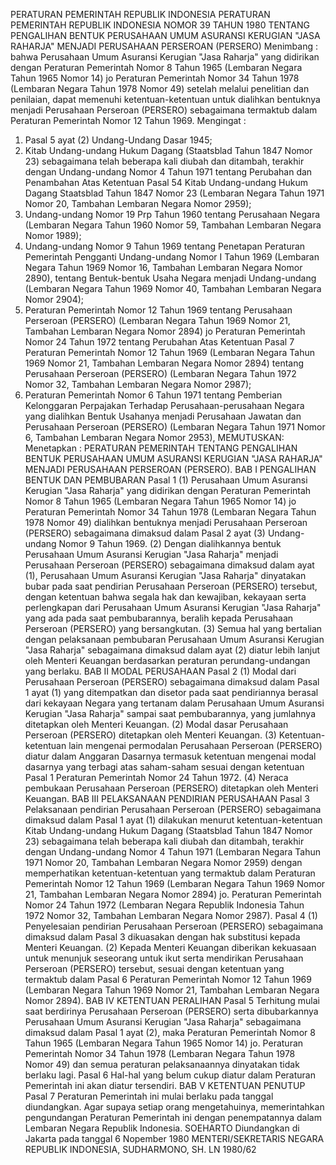  PERATURAN PEMERINTAH REPUBLIK INDONESIA PERATURAN PEMERINTAH REPUBLIK INDONESIA NOMOR 39 TAHUN 1980 TENTANG PENGALIHAN BENTUK PERUSAHAAN UMUM ASURANSI KERUGIAN "JASA RAHARJA" MENJADI PERUSAHAAN PERSEROAN (PERSERO)
Menimbang :
 bahwa Perusahaan Umum Asuransi Kerugian "Jasa Raharja" yang didirikan dengan Peraturan Pemerintah Nomor 8 Tahun 1965 (Lembaran Negara Tahun 1965 Nomor 14) jo Peraturan Pemerintah Nomor 34 Tahun 1978 (Lembaran Negara Tahun 1978 Nomor 49) setelah melalui penelitian dan penilaian, dapat memenuhi ketentuan-ketentuan untuk dialihkan bentuknya menjadi Perusahaan Perseroan (PERSERO) sebagaimana termaktub dalam Peraturan Pemerintah Nomor 12 Tahun 1969.
Mengingat :

1. Pasal 5 ayat (2) Undang-Undang Dasar 1945;
2. Kitab Undang-undang Hukum Dagang (Staatsblad Tahun 1847 Nomor 23) sebagaimana telah beberapa kali diubah dan ditambah, terakhir dengan Undang-undang Nomor 4 Tahun 1971 tentang Perubahan dan Penambahan Atas Ketentuan Pasal 54 Kitab Undang-undang Hukum Dagang Staatsblad Tahun 1847 Nomor 23 (Lembaran Negara Tahun 1971 Nomor 20, Tambahan Lembaran Negara Nomor 2959);
3. Undang-undang Nomor 19 Prp Tahun 1960 tentang Perusahaan Negara (Lembaran Negara Tahun 1960 Nomor 59, Tambahan Lembaran Negara Nomor 1989);
4. Undang-undang Nomor 9 Tahun 1969 tentang Penetapan Peraturan Pemerintah Pengganti Undang-undang Nomor I Tahun 1969 (Lembaran Negara Tahun 1969 Nomor 16, Tambahan Lembaran Negara Nomor 2890), tentang Bentuk-bentuk Usaha Negara menjadi Undang-undang (Lembaran Negara Tahun 1969 Nomor 40, Tambahan Lembaran Negara Nomor 2904);
5. Peraturan Pemerintah Nomor 12 Tahun 1969 tentang Perusahaan Perseroan (PERSERO) (Lembaran Negara Tahun 1969 Nomor 21, Tambahan Lembaran Negara Nomor 2894) jo Peraturan Pemerintah Nomor 24 Tahun 1972 tentang Perubahan Atas Ketentuan Pasal 7 Peraturan Pemerintah Nomor 12 Tahun 1969 (Lembaran Negara Tahun 1969 Nomor 21, Tambahan Lembaran Negara Nomor 2894) tentang Perusahaan Perseroan (PERSERO) (Lembaran Negara Tahun 1972 Nomor 32, Tambahan Lembaran Negara Nomor 2987);
6. Peraturan Pemerintah Nomor 6 Tahun 1971 tentang Pemberian Kelonggaran Perpajakan Terhadap Perusahaan-perusahaan Negara yang dialihkan Bentuk Usahanya menjadi Perusahaan Jawatan dan Perusahaan Perseroan (PERSERO) (Lembaran Negara Tahun 1971 Nomor 6, Tambahan Lembaran Negara Nomor 2953),
MEMUTUSKAN:
 Menetapkan : PERATURAN PEMERINTAH TENTANG PENGALIHAN BENTUK PERUSAHAAN UMUM ASURANSI KERUGIAN "JASA RAHARJA" MENJADI PERUSAHAAN PERSEROAN (PERSERO).
BAB I PENGALIHAN BENTUK DAN PEMBUBARAN
Pasal 1
(1) Perusahaan Umum Asuransi Kerugian "Jasa Raharja" yang didirikan dengan Peraturan Pemerintah Nomor 8 Tahun 1965 (Lembaran Negara Tahun 1965 Nomor 14) jo Peraturan Pemerintah Nomor 34 Tahun 1978 (Lembaran Negara Tahun 1978 Nomor 49) dialihkan bentuknya menjadi Perusahaan Perseroan (PERSERO) sebagaimana dimaksud dalam Pasal 2 ayat (3) Undang-undang Nomor 9 Tahun 1969.
(2) Dengan dialihkannya bentuk Perusahaan Umum Asuransi Kerugian "Jasa Raharja" menjadi Perusahaan Perseroan (PERSERO) sebagaimana dimaksud dalam ayat (1), Perusahaan Umum Asuransi Kerugian "Jasa Raharja" dinyatakan bubar pada saat pendirian Perusahaan Perseroan (PERSERO) tersebut, dengan ketentuan bahwa segala hak dan kewajiban, kekayaan serta perlengkapan dari Perusahaan Umum Asuransi Kerugian "Jasa Raharja" yang ada pada saat pembubarannya, beralih kepada Perusahaan Perseroan (PERSERO) yang bersangkutan.
(3) Semua hal yang bertalian dengan pelaksanaan pembubaran Perusahaan Umum Asuransi Kerugian "Jasa Raharja" sebagaimana dimaksud dalam ayat (2) diatur lebih lanjut oleh Menteri Keuangan berdasarkan peraturan perundang-undangan yang berlaku.
BAB II MODAL PERUSAHAAN
Pasal 2
(1) Modal dari Perusahaan Perseroan (PERSERO) sebagaimana dimaksud dalam Pasal 1 ayat (1) yang ditempatkan dan disetor pada saat pendiriannya berasal dari kekayaan Negara yang tertanam dalam Perusahaan Umum Asuransi Kerugian "Jasa Raharja" sampai saat pembubarannya, yang jumlahnya ditetapkan oleh Menteri Keuangan.
(2) Modal dasar Perusahaan Perseroan (PERSERO) ditetapkan oleh Menteri Keuangan.
(3) Ketentuan-ketentuan lain mengenai permodalan Perusahaan Perseroan (PERSERO) diatur dalam Anggaran Dasarnya termasuk ketentuan mengenai modal dasarnya yang terbagi atas saham-saham sesuai dengan ketentuan Pasal 1 Peraturan Pemerintah Nomor 24 Tahun 1972.
(4) Neraca pembukaan Perusahaan Perseroan (PERSERO) ditetapkan oleh Menteri Keuangan.
BAB III PELAKSANAAN PENDIRIAN PERUSAHAAN
Pasal 3
Pelaksanaan pendirian Perusahaan Perseroan (PERSERO) sebagaimana dimaksud dalam Pasal 1 ayat (1) dilakukan menurut ketentuan-ketentuan Kitab Undang-undang Hukum Dagang (Staatsblad Tahun 1847 Nomor 23) sebagaimana telah beberapa kali diubah dan ditambah, terakhir dengan Undang-undang Nomor 4 Tahun 1971 (Lembaran Negara Tahun 1971 Nomor 20, Tambahan Lembaran Negara Nomor 2959) dengan memperhatikan ketentuan-ketentuan yang termaktub dalam Peraturan Pemerintah Nomor 12 Tahun 1969 (Lembaran Negara Tahun 1969 Nomor 21, Tambahan Lembaran Negara Nomor 2894) jo. Peraturan Pemerintah Nomor 24 Tahun 1972 (Lembaran Negara Republik Indonesia Tahun 1972 Nomor 32, Tambahan Lembaran Negara Nomor 2987).
Pasal 4
(1) Penyelesaian pendirian Perusahaan Perseroan (PERSERO) sebagaimana dimaksud dalam Pasal 3 dikuasakan dengan hak substitusi kepada Menteri Keuangan.
(2) Kepada Menteri Keuangan diberikan kekuasaan untuk menunjuk seseorang untuk ikut serta mendirikan Perusahaan Perseroan (PERSERO) tersebut, sesuai dengan ketentuan yang termaktub dalam Pasal 6 Peraturan Pemerintah Nomor 12 Tahun 1969 (Lembaran Negara Tahun 1969 Nomor 21, Tambahan Lembaran Negara Nomor 2894).
BAB IV KETENTUAN PERALIHAN
Pasal 5
Terhitung mulai saat berdirinya Perusahaan Perseroan (PERSERO) serta dibubarkannya Perusahaan Umum Asuransi Kerugian "Jasa Raharja" sebagaimana dimaksud dalam Pasal 1 ayat (2), maka Peraturan Pemerintah Nomor 8 Tahun 1965 (Lembaran Negara Tahun 1965 Nomor 14) jo. Peraturan Pemerintah Nomor 34 Tahun 1978 (Lembaran Negara Tahun 1978 Nomor 49) dan semua peraturan pelaksanaannya dinyatakan tidak berlaku lagi.
Pasal 6
Hal-hal yang belum cukup diatur dalam Peraturan Pemerintah ini akan diatur tersendiri.
BAB V KETENTUAN PENUTUP
Pasal 7
Peraturan Pemerintah ini mulai berlaku pada tanggal diundangkan. Agar supaya setiap orang mengetahuinya, memerintahkan pengundangan Peraturan Pemerintah ini dengan penempatannya dalam Lembaran Negara Republik Indonesia. SOEHARTO Diundangkan di Jakarta pada tanggal 6 Nopember 1980 MENTERI/SEKRETARIS NEGARA REPUBLIK INDONESIA, SUDHARMONO, SH. LN 1980/62